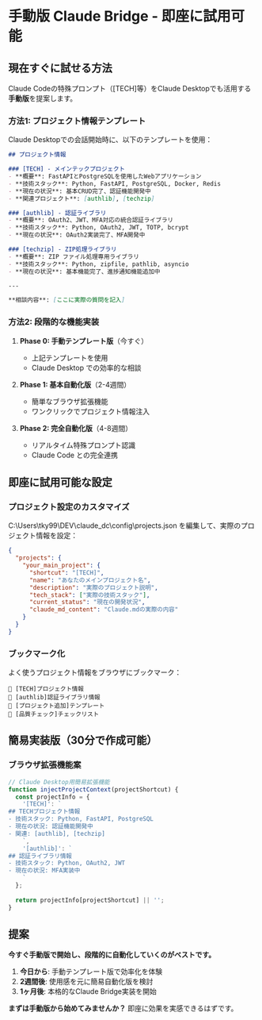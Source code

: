 # 手動版 Claude Bridge - 即座に試用可能

## 現在すぐに試せる方法

Claude Codeの特殊プロンプト（[TECH]等）をClaude Desktopでも活用する**手動版**を提案します。

### 方法1: プロジェクト情報テンプレート

Claude Desktopでの会話開始時に、以下のテンプレートを使用：

```markdown
## プロジェクト情報

### [TECH] - メインテックプロジェクト
- **概要**: FastAPIとPostgreSQLを使用したWebアプリケーション
- **技術スタック**: Python, FastAPI, PostgreSQL, Docker, Redis
- **現在の状況**: 基本CRUD完了、認証機能開発中
- **関連プロジェクト**: [authlib], [techzip]

### [authlib] - 認証ライブラリ  
- **概要**: OAuth2、JWT、MFA対応の統合認証ライブラリ
- **技術スタック**: Python, OAuth2, JWT, TOTP, bcrypt
- **現在の状況**: OAuth2実装完了、MFA開発中

### [techzip] - ZIP処理ライブラリ
- **概要**: ZIP ファイル処理専用ライブラリ
- **技術スタック**: Python, zipfile, pathlib, asyncio
- **現在の状況**: 基本機能完了、進捗通知機能追加中

---

**相談内容**: [ここに実際の質問を記入]
```

### 方法2: 段階的な機能実装

1. **Phase 0: 手動テンプレート版**（今すぐ）
   - 上記テンプレートを使用
   - Claude Desktop での効率的な相談

2. **Phase 1: 基本自動化版**（2-4週間）
   - 簡単なブラウザ拡張機能
   - ワンクリックでプロジェクト情報注入

3. **Phase 2: 完全自動化版**（4-8週間）
   - リアルタイム特殊プロンプト認識
   - Claude Code との完全連携

## 即座に試用可能な設定

### プロジェクト設定のカスタマイズ

C:\Users\tky99\DEV\claude_dc\config\projects.json を編集して、実際のプロジェクト情報を設定：

```json
{
  "projects": {
    "your_main_project": {
      "shortcut": "[TECH]",
      "name": "あなたのメインプロジェクト名",
      "description": "実際のプロジェクト説明",
      "tech_stack": ["実際の技術スタック"],
      "current_status": "現在の開発状況",
      "claude_md_content": "Claude.mdの実際の内容"
    }
  }
}
```

### ブックマーク化

よく使うプロジェクト情報をブラウザにブックマーク：

```
🔖 [TECH]プロジェクト情報
🔖 [authlib]認証ライブラリ情報  
🔖 [プロジェクト追加]テンプレート
🔖 [品質チェック]チェックリスト
```

## 簡易実装版（30分で作成可能）

### ブラウザ拡張機能案

```javascript
// Claude Desktop用簡易拡張機能
function injectProjectContext(projectShortcut) {
  const projectInfo = {
    '[TECH]': `
## TECHプロジェクト情報
- 技術スタック: Python, FastAPI, PostgreSQL
- 現在の状況: 認証機能開発中
- 関連: [authlib], [techzip]
    `,
    '[authlib]': `
## 認証ライブラリ情報  
- 技術スタック: Python, OAuth2, JWT
- 現在の状況: MFA実装中
    `
  };
  
  return projectInfo[projectShortcut] || '';
}
```

## 提案

**今すぐ手動版で開始し、段階的に自動化していくのがベストです。**

1. **今日から**: 手動テンプレート版で効率化を体験
2. **2週間後**: 使用感を元に簡易自動化版を検討
3. **1ヶ月後**: 本格的なClaude Bridge実装を開始

**まずは手動版から始めてみませんか？** 即座に効果を実感できるはずです。
